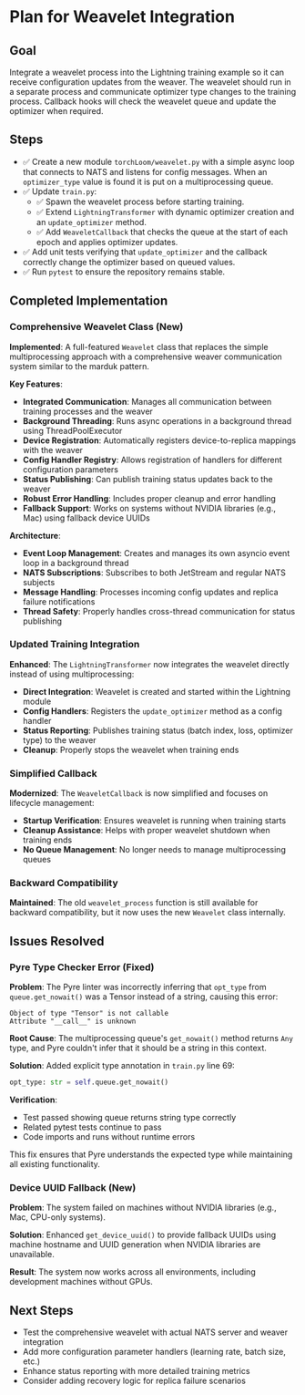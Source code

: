 # Plan for Weavelet Integration

## Goal
Integrate a weavelet process into the Lightning training example so it can receive configuration updates from the weaver. The weavelet should run in a separate process and communicate optimizer type changes to the training process. Callback hooks will check the weavelet queue and update the optimizer when required.

## Steps
- ✅ Create a new module `torchLoom/weavelet.py` with a simple async loop that connects to NATS and listens for config messages. When an `optimizer_type` value is found it is put on a multiprocessing queue.
- ✅ Update `train.py`:
  - ✅ Spawn the weavelet process before starting training.
  - ✅ Extend `LightningTransformer` with dynamic optimizer creation and an `update_optimizer` method.
  - ✅ Add `WeaveletCallback` that checks the queue at the start of each epoch and applies optimizer updates.
- ✅ Add unit tests verifying that `update_optimizer` and the callback correctly change the optimizer based on queued values.
- ✅ Run `pytest` to ensure the repository remains stable.

## Completed Implementation

### Comprehensive Weavelet Class (New)
**Implemented**: A full-featured `Weavelet` class that replaces the simple multiprocessing approach with a comprehensive weaver communication system similar to the marduk pattern.

**Key Features**:
- **Integrated Communication**: Manages all communication between training processes and the weaver
- **Background Threading**: Runs async operations in a background thread using ThreadPoolExecutor
- **Device Registration**: Automatically registers device-to-replica mappings with the weaver
- **Config Handler Registry**: Allows registration of handlers for different configuration parameters
- **Status Publishing**: Can publish training status updates back to the weaver
- **Robust Error Handling**: Includes proper cleanup and error handling
- **Fallback Support**: Works on systems without NVIDIA libraries (e.g., Mac) using fallback device UUIDs

**Architecture**:
- **Event Loop Management**: Creates and manages its own asyncio event loop in a background thread
- **NATS Subscriptions**: Subscribes to both JetStream and regular NATS subjects
- **Message Handling**: Processes incoming config updates and replica failure notifications
- **Thread Safety**: Properly handles cross-thread communication for status publishing

### Updated Training Integration
**Enhanced**: The `LightningTransformer` now integrates the weavelet directly instead of using multiprocessing:

- **Direct Integration**: Weavelet is created and started within the Lightning module
- **Config Handlers**: Registers the `update_optimizer` method as a config handler
- **Status Reporting**: Publishes training status (batch index, loss, optimizer type) to the weaver
- **Cleanup**: Properly stops the weavelet when training ends

### Simplified Callback
**Modernized**: The `WeaveletCallback` is now simplified and focuses on lifecycle management:

- **Startup Verification**: Ensures weavelet is running when training starts
- **Cleanup Assistance**: Helps with proper weavelet shutdown when training ends
- **No Queue Management**: No longer needs to manage multiprocessing queues

### Backward Compatibility
**Maintained**: The old `weavelet_process` function is still available for backward compatibility, but it now uses the new `Weavelet` class internally.

## Issues Resolved

### Pyre Type Checker Error (Fixed)
**Problem**: The Pyre linter was incorrectly inferring that `opt_type` from `queue.get_nowait()` was a Tensor instead of a string, causing this error:
```
Object of type "Tensor" is not callable
Attribute "__call__" is unknown
```

**Root Cause**: The multiprocessing queue's `get_nowait()` method returns `Any` type, and Pyre couldn't infer that it should be a string in this context.

**Solution**: Added explicit type annotation in `train.py` line 69:
```python
opt_type: str = self.queue.get_nowait()
```

**Verification**: 
- Test passed showing queue returns string type correctly
- Related pytest tests continue to pass
- Code imports and runs without runtime errors

This fix ensures that Pyre understands the expected type while maintaining all existing functionality.

### Device UUID Fallback (New)
**Problem**: The system failed on machines without NVIDIA libraries (e.g., Mac, CPU-only systems).

**Solution**: Enhanced `get_device_uuid()` to provide fallback UUIDs using machine hostname and UUID generation when NVIDIA libraries are unavailable.

**Result**: The system now works across all environments, including development machines without GPUs.

## Next Steps
- Test the comprehensive weavelet with actual NATS server and weaver integration
- Add more configuration parameter handlers (learning rate, batch size, etc.)
- Enhance status reporting with more detailed training metrics
- Consider adding recovery logic for replica failure scenarios
